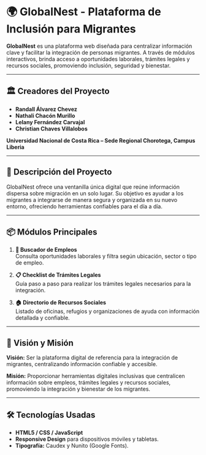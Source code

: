 # 🌍 GlobalNest - Plataforma de Inclusión para Migrantes

**GlobalNest** es una plataforma web diseñada para centralizar información clave y facilitar la integración de personas migrantes. A través de módulos interactivos, brinda acceso a oportunidades laborales, trámites legales y recursos sociales, promoviendo inclusión, seguridad y bienestar.

---

## 🏛 Creadores del Proyecto

- **Randall Álvarez Chevez**  
- **Nathali Chacón Murillo**  
- **Lelany Fernández Carvajal**  
- **Christian Chaves Villalobos**  

**Universidad Nacional de Costa Rica – Sede Regional Chorotega, Campus Liberia**

---

## 📝 Descripción del Proyecto

GlobalNest ofrece una ventanilla única digital que reúne información dispersa sobre migración en un solo lugar. Su objetivo es ayudar a los migrantes a integrarse de manera segura y organizada en su nuevo entorno, ofreciendo herramientas confiables para el día a día.

---

## 📦 Módulos Principales

1. **🧰 Buscador de Empleos**  
   Consulta oportunidades laborales y filtra según ubicación, sector o tipo de empleo.

2. **📋 Checklist de Trámites Legales**  
   Guía paso a paso para realizar los trámites legales necesarios para la integración.

3. **🏠 Directorio de Recursos Sociales**  
   Listado de oficinas, refugios y organizaciones de ayuda con información detallada y confiable.

---

## 🎯 Visión y Misión

**Visión:** Ser la plataforma digital de referencia para la integración de migrantes, centralizando información confiable y accesible.  

**Misión:** Proporcionar herramientas digitales inclusivas que centralicen información sobre empleos, trámites legales y recursos sociales, promoviendo la integración y bienestar de los migrantes.

---

## 🛠 Tecnologías Usadas

- **HTML5 / CSS / JavaScript**
- **Responsive Design** para dispositivos móviles y tabletas.
- **Tipografía:** Caudex y Nunito (Google Fonts).


